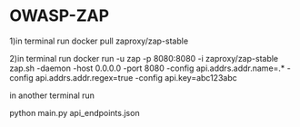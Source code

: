 # OWASP-ZAP

1)in terminal run
docker pull zaproxy/zap-stable

2)in terminal run
docker run -u zap -p 8080:8080 -i zaproxy/zap-stable zap.sh -daemon -host 0.0.0.0 -port 8080 -config api.addrs.addr.name=.* -config api.addrs.addr.regex=true -config api.key=abc123abc


in another terminal run 

python main.py api_endpoints.json
